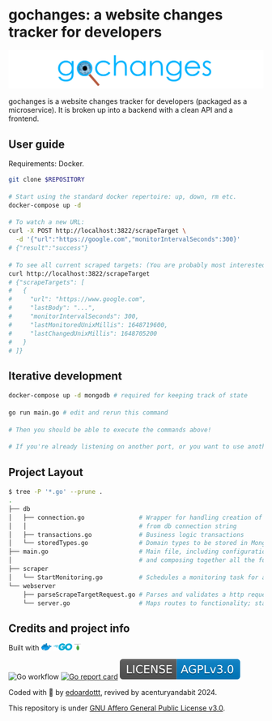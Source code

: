 # gochanges: a website changes tracker for developers

![gochanges logo](images/gochanges.png)

gochanges is a website changes tracker for developers (packaged as a microservice). It is broken up into a backend with a clean API and a frontend.

## User guide

Requirements: Docker.

```bash
git clone $REPOSITORY

# Start using the standard docker repertoire: up, down, rm etc.
docker-compose up -d

# To watch a new URL:
curl -X POST http://localhost:3822/scrapeTarget \
  -d '{"url":"https://google.com","monitorIntervalSeconds":300}'
# {"result":"success"}

# To see all current scraped targets: (You are probably most interested in the 'lastChanged' field)
curl http://localhost:3822/scrapeTarget
# {"scrapeTargets": [
#   {
#     "url": "https://www.google.com",
#     "lastBody": "...",
#     "monitorIntervalSeconds": 300,
#     "lastMonitoredUnixMillis": 1648719600,
#     "lastChangedUnixMillis": 1648705200
#   }
# ]}
```

## Iterative development

```bash
docker-compose up -d mongodb # required for keeping track of state

go run main.go # edit and rerun this command

# Then you should be able to execute the commands above!

# If you're already listening on another port, or you want to use another mongodb, etc, then check out the environment variables in main.go.
```

## Project Layout

```bash
$ tree -P '*.go' --prune .
.
├── db
│   ├── connection.go               # Wrapper for handling creation of connections 
│   │                               # from db connection string
│   ├── transactions.go             # Business logic transactions
│   └── storedTypes.go              # Domain types to be stored in MongoDB
├── main.go                         # Main file, including configuration parsing
│                                   # and composing together all the functionality.
├── scraper             
│   └── StartMonitoring.go          # Schedules a monitoring task for a given URL.
└── webserver
    ├── parseScrapeTargetRequest.go # Parses and validates a http request to scrape a website.
    └── server.go                   # Maps routes to functionality; starts the server
```

## Credits and project info

Built with <img src="images/docker-logo.png" style="height:1em"/>
<img src="images/golang-logo.png" style="height:1em"/>
<img src="images/mongodb-logo.png" style="height:1em"/>

![Go workflow](https://github.com/edoardottt/gochanges/workflows/Go/badge.svg) [![Go report card](https://goreportcard.com/badge/github.com/edoardottt/gochanges)](https://goreportcard.com/report/github.com/edoardottt/gochanges) ![license AGPLv3.0](images/licenseBadge.svg)

Coded with 💙 by [edoardottt](https://edoardoottavianelli.it), revived by acenturyandabit 2024.

This repository is under [GNU Affero General Public License v3.0](https://github.com/edoardottt/gochanges/blob/master/LICENSE).